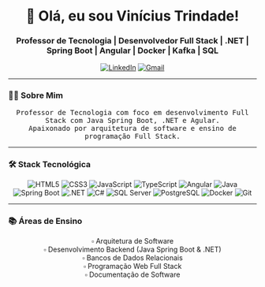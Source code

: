 <h1 align="center">👋 Olá, eu sou Vinícius Trindade!</h1>
<h3 align="center">Professor de Tecnologia | Desenvolvedor Full Stack | .NET | Spring Boot | Angular | Docker | Kafka | SQL</h3>

<p align="center">
  <a href="https://br.linkedin.com/in/vinicius-trindade-7724491a7/"><img src="https://img.shields.io/badge/LinkedIn-0077B5?style=for-the-badge&logo=linkedin&logoColor=white" alt="LinkedIn"></a>
  <a href="mailto:vinicius.mjt@exemplo.com"><img src="https://img.shields.io/badge/Gmail-D14836?style=for-the-badge&logo=gmail&logoColor=white" alt="Gmail"></a>
</p>

---

### 👨‍🏫 **Sobre Mim**  
<p align="center">
  <samp>
    Professor de Tecnologia com foco em desenvolvimento Full Stack com Java Spring Boot, .NET e Agular.<br>
    Apaixonado por arquitetura de software e ensino de programação Full Stack.<br>
  </samp>
</p>

---

### 🛠️ **Stack Tecnológica**  

<p align="center">
  <!-- Frontend -->
  <img src="https://img.shields.io/badge/HTML5-E34F26?style=for-the-badge&logo=html5&logoColor=white" alt="HTML5">
  <img src="https://img.shields.io/badge/CSS3-1572B6?style=for-the-badge&logo=css3&logoColor=white" alt="CSS3">
  <img src="https://img.shields.io/badge/JavaScript-F7DF1E?style=for-the-badge&logo=javascript&logoColor=black" alt="JavaScript">
  <img src="https://img.shields.io/badge/TypeScript-007ACC?style=for-the-badge&logo=typescript&logoColor=white" alt="TypeScript">
  <img src="https://img.shields.io/badge/Angular-DD0031?style=for-the-badge&logo=angular&logoColor=white" alt="Angular">
  
  <!-- Backend -->
  <img src="https://img.shields.io/badge/Java-ED8B00?style=for-the-badge&logo=openjdk&logoColor=white" alt="Java">
  <img src="https://img.shields.io/badge/Spring_Boot-6DB33F?style=for-the-badge&logo=springboot&logoColor=white" alt="Spring Boot">
  <img src="https://img.shields.io/badge/.NET-512BD4?style=for-the-badge&logo=dotnet&logoColor=white" alt=".NET">
  <img src="https://img.shields.io/badge/C%23-239120?style=for-the-badge&logo=c-sharp&logoColor=white" alt="C#">
  
  <!-- Databases -->
  <img src="https://img.shields.io/badge/SQL_Server-CC2927?style=for-the-badge&logo=microsoftsqlserver&logoColor=white" alt="SQL Server">
  <img src="https://img.shields.io/badge/PostgreSQL-4169E1?style=for-the-badge&logo=postgresql&logoColor=white" alt="PostgreSQL">
  
  <!-- DevOps -->
  <img src="https://img.shields.io/badge/Docker-2496ED?style=for-the-badge&logo=docker&logoColor=white" alt="Docker">
  <img src="https://img.shields.io/badge/Git-F05032?style=for-the-badge&logo=git&logoColor=white" alt="Git">
</p>

---

### 📚 **Áreas de Ensino**  
<p align="center">
  ▫️ Arquitetura de Software<br>
  ▫️ Desenvolvimento Backend (Java Spring Boot & .NET)<br>
  ▫️ Bancos de Dados Relacionais<br>
  ▫️ Programação Web Full Stack<br>
  ▫️ Documentação de Software
</p>


